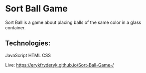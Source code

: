 # Sort Ball Game

Sort Ball is a game about placing balls of the same color in a glass container. 

## Technologies:
JavaScript
HTML 
CSS

Live: https://erykfryderyk.github.io/Sort-Ball-Game-/
